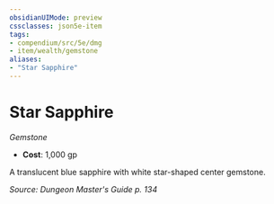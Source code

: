 ```yaml
---
obsidianUIMode: preview
cssclasses: json5e-item
tags:
- compendium/src/5e/dmg
- item/wealth/gemstone
aliases: 
- "Star Sapphire"
---
```

# Star Sapphire
*Gemstone*  

- **Cost**: 1,000 gp

A translucent blue sapphire with white star-shaped center gemstone.

*Source: Dungeon Master's Guide p. 134*